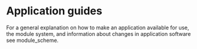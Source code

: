
# Application guides

For a general explanation on how to make an application available for
use, the module system, and information about changes in application
software see module\_scheme.
